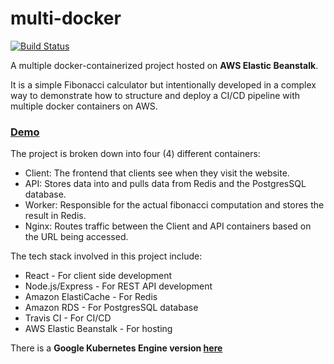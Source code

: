 # multi-docker
[![Build Status](https://travis-ci.org/theuncleshege/multi-docker.svg?branch=master)](https://travis-ci.org/theuncleshege/multi-docker)

A multiple docker-containerized project hosted on <b>AWS Elastic Beanstalk</b>.

It is a simple Fibonacci calculator but intentionally developed in a complex way to demonstrate how to structure and deploy a CI/CD pipeline with multiple docker containers on AWS.

### [Demo](http://multi-docker-env.eirjju89pu.us-east-2.elasticbeanstalk.com/)

The project is broken down into four (4) different containers:

- Client: The frontend that clients see when they visit the website.
- API: Stores data into and pulls data from Redis and the PostgresSQL database.
- Worker: Responsible for the actual fibonacci computation and stores the result in Redis.
- Nginx: Routes traffic between the Client and API containers based on the URL being accessed.

The tech stack involved in this project include:
- React - For client side development
- Node.js/Express - For REST API development
- Amazon ElastiCache - For Redis
- Amazon RDS - For PostgresSQL database
- Travis CI - For CI/CD
- AWS Elastic Beanstalk - For hosting

There is a <b>Google Kubernetes Engine version [here](https://github.com/theuncleshege/multi-docker-k8s)</b>
